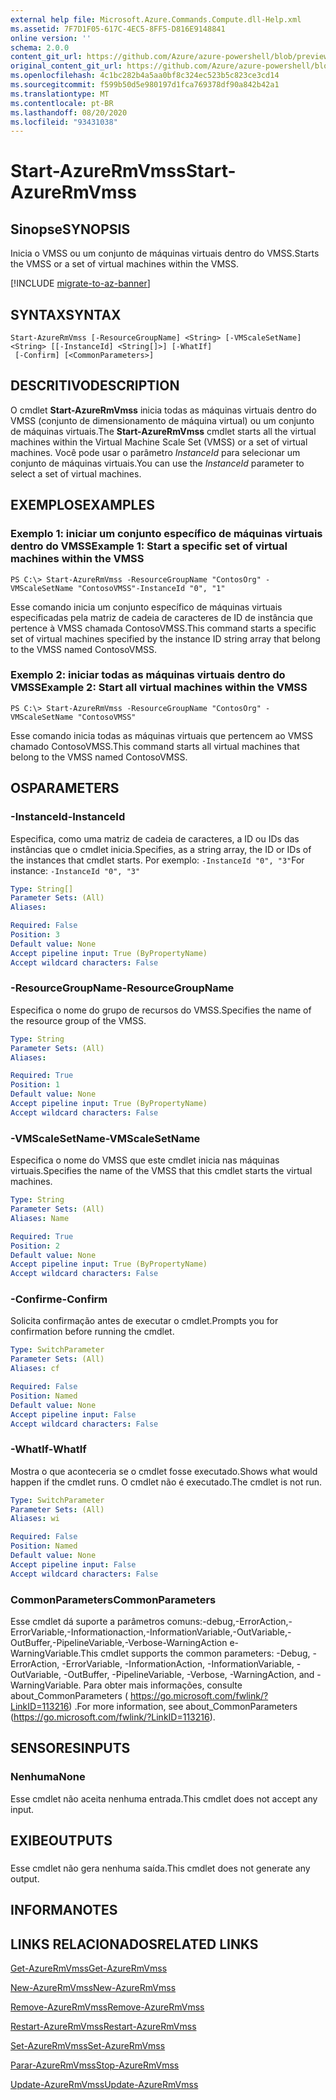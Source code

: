 ```yaml
---
external help file: Microsoft.Azure.Commands.Compute.dll-Help.xml
ms.assetid: 7F7D1F05-617C-4EC5-8FF5-D816E9148841
online version: ''
schema: 2.0.0
content_git_url: https://github.com/Azure/azure-powershell/blob/preview/src/ResourceManager/Compute/Stack/Commands.Compute/help/Start-AzureRmVmss.md
original_content_git_url: https://github.com/Azure/azure-powershell/blob/preview/src/ResourceManager/Compute/Stack/Commands.Compute/help/Start-AzureRmVmss.md
ms.openlocfilehash: 4c1bc282b4a5aa0bf8c324ec523b5c823ce3cd14
ms.sourcegitcommit: f599b50d5e980197d1fca769378df90a842b42a1
ms.translationtype: MT
ms.contentlocale: pt-BR
ms.lasthandoff: 08/20/2020
ms.locfileid: "93431038"
---
```

# <span data-ttu-id="a9a86-101">Start-AzureRmVmss</span><span class="sxs-lookup"><span data-stu-id="a9a86-101">Start-AzureRmVmss</span></span>

## <span data-ttu-id="a9a86-102">Sinopse</span><span class="sxs-lookup"><span data-stu-id="a9a86-102">SYNOPSIS</span></span>
<span data-ttu-id="a9a86-103">Inicia o VMSS ou um conjunto de máquinas virtuais dentro do VMSS.</span><span class="sxs-lookup"><span data-stu-id="a9a86-103">Starts the VMSS or a set of virtual machines within the VMSS.</span></span>

[!INCLUDE [migrate-to-az-banner](../../includes/migrate-to-az-banner.md)]

## <span data-ttu-id="a9a86-104">SYNTAX</span><span class="sxs-lookup"><span data-stu-id="a9a86-104">SYNTAX</span></span>

```
Start-AzureRmVmss [-ResourceGroupName] <String> [-VMScaleSetName] <String> [[-InstanceId] <String[]>] [-WhatIf]
 [-Confirm] [<CommonParameters>]
```

## <span data-ttu-id="a9a86-105">DESCRITIVO</span><span class="sxs-lookup"><span data-stu-id="a9a86-105">DESCRIPTION</span></span>
<span data-ttu-id="a9a86-106">O cmdlet **Start-AzureRmVmss** inicia todas as máquinas virtuais dentro do VMSS (conjunto de dimensionamento de máquina virtual) ou um conjunto de máquinas virtuais.</span><span class="sxs-lookup"><span data-stu-id="a9a86-106">The **Start-AzureRmVmss** cmdlet starts all the virtual machines within the Virtual Machine Scale Set (VMSS) or a set of virtual machines.</span></span>
<span data-ttu-id="a9a86-107">Você pode usar o parâmetro *InstanceId* para selecionar um conjunto de máquinas virtuais.</span><span class="sxs-lookup"><span data-stu-id="a9a86-107">You can use the *InstanceId* parameter to select a set of virtual machines.</span></span>

## <span data-ttu-id="a9a86-108">EXEMPLOS</span><span class="sxs-lookup"><span data-stu-id="a9a86-108">EXAMPLES</span></span>

### <span data-ttu-id="a9a86-109">Exemplo 1: iniciar um conjunto específico de máquinas virtuais dentro do VMSS</span><span class="sxs-lookup"><span data-stu-id="a9a86-109">Example 1: Start a specific set of virtual machines within the VMSS</span></span>
```
PS C:\> Start-AzureRmVmss -ResourceGroupName "ContosOrg" -VMScaleSetName "ContosoVMSS"-InstanceId "0", "1"
```

<span data-ttu-id="a9a86-110">Esse comando inicia um conjunto específico de máquinas virtuais especificadas pela matriz de cadeia de caracteres de ID de instância que pertence à VMSS chamada ContosoVMSS.</span><span class="sxs-lookup"><span data-stu-id="a9a86-110">This command starts a specific set of virtual machines specified by the instance ID string array that belong to the VMSS named ContosoVMSS.</span></span>

### <span data-ttu-id="a9a86-111">Exemplo 2: iniciar todas as máquinas virtuais dentro do VMSS</span><span class="sxs-lookup"><span data-stu-id="a9a86-111">Example 2: Start all virtual machines within the VMSS</span></span>
```
PS C:\> Start-AzureRmVmss -ResourceGroupName "ContosOrg" -VMScaleSetName "ContosoVMSS"
```

<span data-ttu-id="a9a86-112">Esse comando inicia todas as máquinas virtuais que pertencem ao VMSS chamado ContosoVMSS.</span><span class="sxs-lookup"><span data-stu-id="a9a86-112">This command starts all virtual machines that belong to the VMSS named ContosoVMSS.</span></span>

## <span data-ttu-id="a9a86-113">OS</span><span class="sxs-lookup"><span data-stu-id="a9a86-113">PARAMETERS</span></span>

### <span data-ttu-id="a9a86-114">-InstanceId</span><span class="sxs-lookup"><span data-stu-id="a9a86-114">-InstanceId</span></span>
<span data-ttu-id="a9a86-115">Especifica, como uma matriz de cadeia de caracteres, a ID ou IDs das instâncias que o cmdlet inicia.</span><span class="sxs-lookup"><span data-stu-id="a9a86-115">Specifies, as a string array, the ID or IDs of the instances that cmdlet starts.</span></span>
<span data-ttu-id="a9a86-116">Por exemplo: `-InstanceId "0", "3"`</span><span class="sxs-lookup"><span data-stu-id="a9a86-116">For instance: `-InstanceId "0", "3"`</span></span>

```yaml
Type: String[]
Parameter Sets: (All)
Aliases: 

Required: False
Position: 3
Default value: None
Accept pipeline input: True (ByPropertyName)
Accept wildcard characters: False
```

### <span data-ttu-id="a9a86-117">-ResourceGroupName</span><span class="sxs-lookup"><span data-stu-id="a9a86-117">-ResourceGroupName</span></span>
<span data-ttu-id="a9a86-118">Especifica o nome do grupo de recursos do VMSS.</span><span class="sxs-lookup"><span data-stu-id="a9a86-118">Specifies the name of the resource group of the VMSS.</span></span>

```yaml
Type: String
Parameter Sets: (All)
Aliases: 

Required: True
Position: 1
Default value: None
Accept pipeline input: True (ByPropertyName)
Accept wildcard characters: False
```

### <span data-ttu-id="a9a86-119">-VMScaleSetName</span><span class="sxs-lookup"><span data-stu-id="a9a86-119">-VMScaleSetName</span></span>
<span data-ttu-id="a9a86-120">Especifica o nome do VMSS que este cmdlet inicia nas máquinas virtuais.</span><span class="sxs-lookup"><span data-stu-id="a9a86-120">Specifies the name of the VMSS that this cmdlet starts the virtual machines.</span></span>

```yaml
Type: String
Parameter Sets: (All)
Aliases: Name

Required: True
Position: 2
Default value: None
Accept pipeline input: True (ByPropertyName)
Accept wildcard characters: False
```

### <span data-ttu-id="a9a86-121">-Confirme</span><span class="sxs-lookup"><span data-stu-id="a9a86-121">-Confirm</span></span>
<span data-ttu-id="a9a86-122">Solicita confirmação antes de executar o cmdlet.</span><span class="sxs-lookup"><span data-stu-id="a9a86-122">Prompts you for confirmation before running the cmdlet.</span></span>

```yaml
Type: SwitchParameter
Parameter Sets: (All)
Aliases: cf

Required: False
Position: Named
Default value: None
Accept pipeline input: False
Accept wildcard characters: False
```

### <span data-ttu-id="a9a86-123">-WhatIf</span><span class="sxs-lookup"><span data-stu-id="a9a86-123">-WhatIf</span></span>
<span data-ttu-id="a9a86-124">Mostra o que aconteceria se o cmdlet fosse executado.</span><span class="sxs-lookup"><span data-stu-id="a9a86-124">Shows what would happen if the cmdlet runs.</span></span> <span data-ttu-id="a9a86-125">O cmdlet não é executado.</span><span class="sxs-lookup"><span data-stu-id="a9a86-125">The cmdlet is not run.</span></span>

```yaml
Type: SwitchParameter
Parameter Sets: (All)
Aliases: wi

Required: False
Position: Named
Default value: None
Accept pipeline input: False
Accept wildcard characters: False
```

### <span data-ttu-id="a9a86-126">CommonParameters</span><span class="sxs-lookup"><span data-stu-id="a9a86-126">CommonParameters</span></span>
<span data-ttu-id="a9a86-127">Esse cmdlet dá suporte a parâmetros comuns:-debug,-ErrorAction,-ErrorVariable,-Informationaction,-InformationVariable,-OutVariable,-OutBuffer,-PipelineVariable,-Verbose-WarningAction e-WarningVariable.</span><span class="sxs-lookup"><span data-stu-id="a9a86-127">This cmdlet supports the common parameters: -Debug, -ErrorAction, -ErrorVariable, -InformationAction, -InformationVariable, -OutVariable, -OutBuffer, -PipelineVariable, -Verbose, -WarningAction, and -WarningVariable.</span></span> <span data-ttu-id="a9a86-128">Para obter mais informações, consulte about_CommonParameters ( https://go.microsoft.com/fwlink/?LinkID=113216) .</span><span class="sxs-lookup"><span data-stu-id="a9a86-128">For more information, see about_CommonParameters (https://go.microsoft.com/fwlink/?LinkID=113216).</span></span>

## <span data-ttu-id="a9a86-129">SENSORES</span><span class="sxs-lookup"><span data-stu-id="a9a86-129">INPUTS</span></span>

### <span data-ttu-id="a9a86-130">Nenhuma</span><span class="sxs-lookup"><span data-stu-id="a9a86-130">None</span></span>
<span data-ttu-id="a9a86-131">Esse cmdlet não aceita nenhuma entrada.</span><span class="sxs-lookup"><span data-stu-id="a9a86-131">This cmdlet does not accept any input.</span></span>

## <span data-ttu-id="a9a86-132">EXIBE</span><span class="sxs-lookup"><span data-stu-id="a9a86-132">OUTPUTS</span></span>

###  
<span data-ttu-id="a9a86-133">Esse cmdlet não gera nenhuma saída.</span><span class="sxs-lookup"><span data-stu-id="a9a86-133">This cmdlet does not generate any output.</span></span>

## <span data-ttu-id="a9a86-134">INFORMA</span><span class="sxs-lookup"><span data-stu-id="a9a86-134">NOTES</span></span>

## <span data-ttu-id="a9a86-135">LINKS RELACIONADOS</span><span class="sxs-lookup"><span data-stu-id="a9a86-135">RELATED LINKS</span></span>

[<span data-ttu-id="a9a86-136">Get-AzureRmVmss</span><span class="sxs-lookup"><span data-stu-id="a9a86-136">Get-AzureRmVmss</span></span>](./Get-AzureRmVmss.md)

[<span data-ttu-id="a9a86-137">New-AzureRmVmss</span><span class="sxs-lookup"><span data-stu-id="a9a86-137">New-AzureRmVmss</span></span>](./New-AzureRmVmss.md)

[<span data-ttu-id="a9a86-138">Remove-AzureRmVmss</span><span class="sxs-lookup"><span data-stu-id="a9a86-138">Remove-AzureRmVmss</span></span>](./Remove-AzureRmVmss.md)

[<span data-ttu-id="a9a86-139">Restart-AzureRmVmss</span><span class="sxs-lookup"><span data-stu-id="a9a86-139">Restart-AzureRmVmss</span></span>](./Restart-AzureRmVmss.md)

[<span data-ttu-id="a9a86-140">Set-AzureRmVmss</span><span class="sxs-lookup"><span data-stu-id="a9a86-140">Set-AzureRmVmss</span></span>](./Set-AzureRmVmss.md)

[<span data-ttu-id="a9a86-141">Parar-AzureRmVmss</span><span class="sxs-lookup"><span data-stu-id="a9a86-141">Stop-AzureRmVmss</span></span>](./Stop-AzureRmVmss.md)

[<span data-ttu-id="a9a86-142">Update-AzureRmVmss</span><span class="sxs-lookup"><span data-stu-id="a9a86-142">Update-AzureRmVmss</span></span>](./Update-AzureRmVmss.md)



